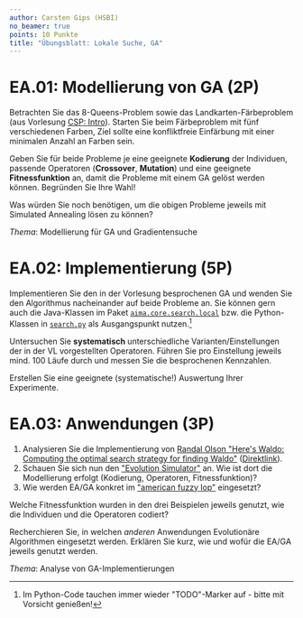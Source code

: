 ```yaml
---
author: Carsten Gips (HSBI)
no_beamer: true
points: 10 Punkte
title: "Übungsblatt: Lokale Suche, GA"
---
```


# EA.01: Modellierung von GA (2P)

Betrachten Sie das 8-Queens-Problem sowie das Landkarten-Färbeproblem (aus Vorlesung [CSP:
Intro](../lecture/csp/csp1-intro.md)). Starten Sie beim Färbeproblem mit fünf verschiedenen Farben, Ziel sollte eine
konfliktfreie Einfärbung mit einer minimalen Anzahl an Farben sein.

Geben Sie für beide Probleme je eine geeignete **Kodierung** der Individuen, passende Operatoren (**Crossover**,
**Mutation**) und eine geeignete **Fitnessfunktion** an, damit die Probleme mit einem GA gelöst werden können. Begründen
Sie Ihre Wahl!

Was würden Sie noch benötigen, um die obigen Probleme jeweils mit Simulated Annealing lösen zu können?

*Thema*: Modellierung für GA und Gradientensuche

# EA.02: Implementierung (5P)

Implementieren Sie den in der Vorlesung besprochenen GA und wenden Sie den Algorithmus nacheinander auf beide Probleme
an. Sie können gern auch die Java-Klassen im Paket
[`aima.core.search.local`](https://github.com/aimacode/aima-java/tree/AIMA3e/aima-core/src/main/java/aima/core/search/local)
bzw. die Python-Klassen in [`search.py`](https://github.com/aimacode/aima-python/blob/master/search.py) als
Ausgangspunkt nutzen.[^1]

Untersuchen Sie **systematisch** unterschiedliche Varianten/Einstellungen der in der VL vorgestellten Operatoren. Führen
Sie pro Einstellung jeweils mind. 100 Läufe durch und messen Sie die besprochenen Kennzahlen.

Erstellen Sie eine geeignete (systematische!) Auswertung Ihrer Experimente.

# EA.03: Anwendungen (3P)

1.  Analysieren Sie die Implementierung von [Randal Olson "Here's Waldo: Computing the optimal search strategy for
    finding
    Waldo"](http://www.randalolson.com/2015/02/03/heres-waldo-computing-the-optimal-search-strategy-for-finding-waldo/)
    ([Direktlink](https://github.com/rhiever/Data-Analysis-and-Machine-Learning-Projects)).
2.  Schauen Sie sich nun den ["Evolution Simulator"](https://www.openprocessing.org/sketch/205807) an. Wie ist dort die
    Modellierung erfolgt (Kodierung, Operatoren, Fitnessfunktion)?
3.  Wie werden EA/GA konkret im ["american fuzzy lop"](https://lcamtuf.coredump.cx/afl/) eingesetzt?

Welche Fitnessfunktion wurden in den drei Beispielen jeweils genutzt, wie die Individuen und die Operatoren codiert?

Recherchieren Sie, in welchen *anderen* Anwendungen Evolutionäre Algorithmen eingesetzt werden. Erklären Sie kurz, wie
und wofür die EA/GA jeweils genutzt werden.

*Thema*: Analyse von GA-Implementierungen

[^1]: Im Python-Code tauchen immer wieder "TODO"-Marker auf - bitte mit Vorsicht genießen!
